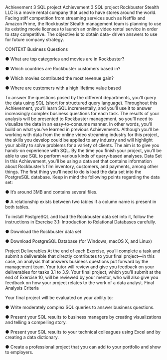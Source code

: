 Achievement 3 SQL project
Achievement 3 SQL project
 Rockbuster Stealth LLC is a movie rental company that used to have stores around the world. Facing stiﬀ
competition from streaming services such as Netflix and Amazon Prime, the Rockbuster Stealth management
team is planning to use its existing movie licenses to launch an online video rental service in order to stay
competitive. The objective is to obtain data- driven answers to use for future company strategy.

CONTEXT
Business Questions

● What are top categories and movies are in Rockbuster?

● Which countries are Rockbuster customers based in?

● Which movies contributed the most revenue gain?

● Where are customers with a high lifetime value based

To answer the questions posed by the different departments, you’ll query the data using SQL (short for structured query language). Throughout this Achievement, you’ll learn SQL incrementally, and you’ll use it to answer increasingly complex business questions for each task. The results of your analysis will be presented to Rockbuster management, so you’ll need to visualize the data in an easy-to-consume manner. In other words, you’ll build on what you’ve learned in previous Achievements.
Although you’ll be working with data from the online video streaming industry for this project, the skills you develop could be applied to any industry and will highlight your ability to solve problems for a variety of clients. The aim is to give you hands-on experience with SQL. By the time you finish your project, you’ll be able to use SQL to perform various kinds of query-based analyses.
Data Set
In this Achievement, you’ll be using a data set that contains information about Rockbuster’s film inventory, customers, and payments, among other things. The first thing you’ll need to do is load the data set into the PostgreSQL database. Keep in mind the following points regarding the data set:

● It’s around 3MB and contains several files.

● A relationship exists between two tables if a column name is present in both tables.

To install PostgreSQL and load the Rockbuster data set into it, follow the instructions in Exercise 3.1: Introduction to Relational Databases carefully.

● Download the Rockbuster data set

● Download PostgreSQL Database (for Windows, macOS X, and Linux)

Project Deliverables
At the end of each Exercise, you’ll complete a task and submit a deliverable that directly contributes to your final project—in this case, an analysis that answers business questions put forward by the management team.
Your tutor will review and give you feedback on your deliverables for tasks 3.1 to 3.9. Your final project, which you’ll submit at the end of Exercise 10, will be reviewed by your mentor, who will also give you feedback on how your project relates to the work of a data analyst.
Final Analysis Criteria

Your final project will be evaluated on your ability to:

● Write moderately complex SQL queries to answer business questions.

● Present your SQL results to business managers by creating visualizations and telling a compelling story.

● Present your SQL results to your technical colleagues using Excel and by creating a data dictionary.

● Create a professional project that you can add to your portfolio and show to employers.
